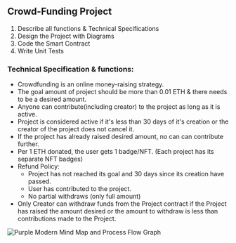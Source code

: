 ## Crowd-Funding Project

1. Describe all functions & Technical Specifications
2. Design the Project with Diagrams
3. Code the Smart Contract
4. Write Unit Tests

### Technical Specification & functions:

- Crowdfunding is an online money-raising strategy.
- The goal amount of project should be more than 0.01 ETH & there needs to be a desired amount.
- Anyone can contribute(including creator) to the project as long as it is active.
- Project is considered active if it's less than 30 days of it's creation or the creator of the project does not cancel it.
- If the project has already raised desired amount, no can can contribute further.
- Per 1 ETH donated, the user gets 1 badge/NFT. (Each project has its separate NFT badges)
- Refund Policy:
  - Project has not reached its goal and 30 days since its creation have passed.
  - User has contributed to the project.
  - No partial withdraws (only full amount)
- Only Creator can withdraw funds from the Project contract if the Project has raised the amount desired or the amount to withdraw is less than contributions made to the Project.

![Purple Modern Mind Map and Process Flow Graph](https://github.com/Uttam-Singhh/5-Smart-Contract-Projects/assets/63050765/fb6a1668-ca1b-4654-abfa-c362a665e7ea)


